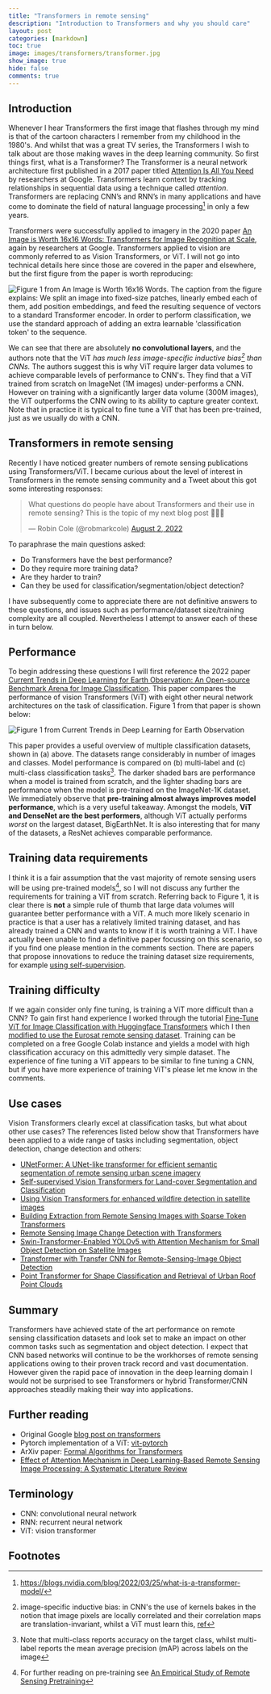 ```yaml
---
title: "Transformers in remote sensing"
description: "Introduction to Transformers and why you should care"
layout: post
categories: [markdown]
toc: true
image: images/transformers/transformer.jpg
show_image: true
hide: false
comments: true
---
```


## Introduction
Whenever I hear Transformers the first image that flashes through my mind is that of the cartoon characters I remember from my childhood in the 1980's. And whilst that was a great TV series, the Transformers I wish to talk about are those making waves in the deep learning community. So first things first, what is a Transformer? The Transformer is a neural network architecture first published in a 2017 paper titled [Attention Is All You Need](https://arxiv.org/abs/1706.03762) by researchers at Google. Transformers learn context by tracking relationships in sequential data using a technique called *attention*. Transformers are replacing CNN’s and RNN’s in many applications and have come to dominate the field of natural language processing[^1] in only a few years. 

Transformers were successfully applied to imagery in the 2020 paper [An Image is Worth 16x16 Words: Transformers for Image Recognition at Scale](https://arxiv.org/abs/2010.11929), again by researchers at Google. Transformers applied to vision are commonly referred to as Vision Transformers, or ViT. I will not go into technical details here since those are covered in the paper and elsewhere, but the first figure from the paper is worth reproducing:

![](https://raw.githubusercontent.com/robmarkcole/blog/master/images/transformers/paper_fig1.jpg "Figure 1 from An Image is Worth 16x16 Words. The caption from the figure explains: We split an image into fixed-size patches, linearly embed each of them, add position embeddings, and feed the resulting sequence of vectors to a standard Transformer encoder. In order to perform classification, we use the standard approach of adding an extra learnable 'classification token' to the sequence.")

We can see that there are absolutely **no convolutional layers**, and the authors note that the ViT *has much less image-specific inductive bias[^2] than CNNs.* The authors suggest this is why ViT require larger data volumes to achieve comparable levels of performance to CNN's. They find that a ViT trained from scratch on ImageNet (1M images) under-performs a CNN. However on training with a significantly larger data volume (300M images), the ViT outperforms the CNN owing to its ability to capture greater context. Note that in practice it is typical to fine tune a ViT that has been pre-trained, just as we usually do with a CNN.

## Transformers in remote sensing
Recently I have noticed greater numbers of remote sensing publications using Transformers/ViT. I became curious about the level of interest in Transformers in the remote sensing community and a Tweet about this got some interesting responses:

<blockquote class="twitter-tweet tw-align-center"><p lang="en" dir="ltr">What questions do people have about Transformers and their use in remote sensing? This is the topic of my next blog post 🙇‍♂️🚀</p>&mdash; Robin Cole (@robmarkcole) <a href="https://twitter.com/robmarkcole/status/1554348041926311937?ref_src=twsrc%5Etfw">August 2, 2022</a></blockquote> <script async src="https://platform.twitter.com/widgets.js" charset="utf-8"></script>

To paraphrase the main questions asked:
- Do Transformers have the best performance?
- Do they require more training data?
- Are they harder to train?
- Can they be used for classification/segmentation/object detection?

I have subsequently come to appreciate there are not definitive answers to these questions, and issues such as performance/dataset size/training complexity are all coupled. Nevertheless I attempt to answer each of these in turn below.

## Performance
To begin addressing these questions I will first reference the 2022 paper [Current Trends in Deep Learning for Earth Observation: An Open-source Benchmark Arena for Image Classification](https://arxiv.org/abs/2207.07189). This paper compares the performance of vision Transformers (ViT) with eight other neural network architectures on the task of classification. Figure 1 from that paper is shown below:

![](https://raw.githubusercontent.com/robmarkcole/blog/master/images/transformers/classification.jpg "Figure 1 from Current Trends in Deep Learning for Earth Observation")

This paper provides a useful overview of multiple classification datasets, shown in (a) above. The datasets range considerably in number of images and classes. Model performance is compared on (b) multi-label and (c) multi-class classification tasks[^3]. The darker shaded bars are performance when a model is trained from scratch, and the lighter shading bars are performance when the model is pre-trained on the ImageNet-1K dataset. We immediately observe that **pre-training almost always improves model performance**, which is a very useful takeaway. Amongst the models, **ViT and DenseNet are the best performers**, although ViT actually performs *worst* on the largest dataset, BigEarthNet. It is also interesting that for many of the datasets, a ResNet achieves comparable performance.

## Training data requirements
I think it is a fair assumption that the vast majority of remote sensing users will be using pre-trained models[^4], so I will not discuss any further the requirements for training a ViT from scratch. Referring back to Figure 1, it is clear there is **not** a simple rule of thumb that large data volumes will guarantee better performance with a ViT. A much more likely scenario in practice is that a user has a relatively limited training dataset, and has already trained a CNN and wants to know if it is worth training a ViT. I have actually been unable to find a definitive paper focussing on this scenario, so if you find one please mention in the comments section. There are papers that propose innovations to reduce the training dataset size requirements, for example [using self-supervision](https://arxiv.org/abs/2106.03746). 

## Training difficulty
If we again consider only fine tuning, is training a ViT more difficult than a CNN? To gain first hand experience I worked through the tutorial [Fine-Tune ViT for Image Classification with Huggingface Transformers](https://huggingface.co/blog/fine-tune-vit) which I then [modified to use the Eurosat remote sensing dataset](https://nbviewer.org/github/robmarkcole/satellite-imagery-projects/blob/main/ViT_classification/huggingface_ViT_image_classification_eurosat.ipynb). Training can be completed on a free Google Colab instance and yields a model with high classification accuracy on this admittedly very simple dataset. The experience of fine tuning a ViT appears to be similar to fine tuning a CNN, but if you have more experience of training ViT's please let me know in the comments.

## Use cases
Vision Transformers clearly excel at classification tasks, but what about other use cases? The references listed below show that Transformers have been applied to a wide range of tasks including segmentation, object detection, change detection and others:
- [UNetFormer: A UNet-like transformer for efficient semantic segmentation of remote sensing urban scene imagery](https://github.com/WangLibo1995/GeoSeg) 
- [Self-supervised Vision Transformers for Land-cover Segmentation and Classification](https://openaccess.thecvf.com/content/CVPR2022W/EarthVision/papers/Scheibenreif_Self-Supervised_Vision_Transformers_for_Land-Cover_Segmentation_and_Classification_CVPRW_2022_paper.pdf)
- [Using Vision Transformers for enhanced wildfire detection in satellite images](https://github.com/amanbasu/wildfire-detection)
- [Building Extraction from Remote Sensing Images with Sparse Token Transformers](https://www.mdpi.com/2072-4292/13/21/4441)
- [Remote Sensing Image Change Detection with Transformers](https://arxiv.org/abs/2103.00208)
- [Swin-Transformer-Enabled YOLOv5 with Attention Mechanism for Small Object Detection on Satellite Images](https://www.mdpi.com/2072-4292/14/12/2861)
- [Transformer with Transfer CNN for Remote-Sensing-Image Object Detection](https://www.mdpi.com/2072-4292/14/4/984)
- [Point Transformer for Shape Classification and Retrieval of Urban Roof Point Clouds](https://ieeexplore.ieee.org/document/9376774)

## Summary
Transformers have achieved state of the art performance on remote sensing classification datasets and look set to make an impact on other common tasks such as segmentation and object detection. I expect that CNN based networks will continue to be the workhorses of remote sensing applications owing to their proven track record and vast documentation. However given the rapid pace of innovation in the deep learning domain I would not be surprised to see Transformers or hybrid Transformer/CNN approaches steadily making their way into applications.

## Further reading
- Original Google [blog post on transformers](https://ai.googleblog.com/2020/12/transformers-for-image-recognition-at.html)
- Pytorch implementation of a ViT: [vit-pytorch](https://github.com/lucidrains/vit-pytorch)
- ArXiv paper: [Formal Algorithms for Transformers](https://arxiv.org/abs/2207.09238)
- [Effect of Attention Mechanism in Deep Learning-Based Remote Sensing Image Processing: A Systematic Literature Review](https://www.mdpi.com/2072-4292/13/15/2965)

## Terminology
- CNN: convolutional neural network
- RNN: recurrent neural network
- ViT: vision transformer

## Footnotes
[^1]: https://blogs.nvidia.com/blog/2022/03/25/what-is-a-transformer-model/
[^2]: image-specific inductive bias: in CNN's the use of kernels bakes in the notion that image pixels are locally correlated and their correlation maps are translation-invariant, whilst a ViT must learn this, [ref](https://keras.io/examples/vision/vit_small_ds/)
[^3]: Note that multi-class reports accuracy on the target class, whilst multi-label reports the mean average precision (mAP) across labels on the image
[^4]: For further reading on pre-training see [An Empirical Study of Remote Sensing Pretraining](https://arxiv.org/abs/2204.02825)